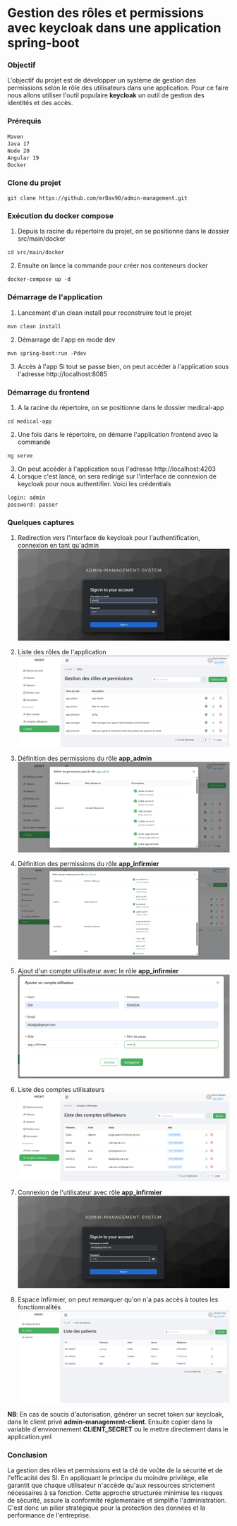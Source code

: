 # **Gestion des rôles et permissions avec keycloak dans une application spring-boot**

### Objectif
L'objectif du projet est de développer un système de gestion des permissions selon le rôle des utilisateurs dans une application. Pour ce faire nous allons utiliser l'outil populaire **keycloak**
un outil de gestion des identités et des accès.

### Prérequis
```
Maven
Java 17
Node 20
Angular 19
Docker 
```

### Clone du projet
```
git clone https://github.com/mrDav90/admin-management.git
```

### Exécution du docker compose

1. Depuis la racine du répertoire du projet, on se positionne dans le dossier src/main/docker 
```
cd src/main/docker
```
2. Ensuite on lance la commande pour créer nos conteneurs docker
```
docker-compose up -d
```

### Démarrage de l'application

1. Lancement d'un clean install pour reconstruire tout le projet 
```
mvn clean install
```
2. Démarrage de l'app en mode dev 
```
mvn spring-boot:run -Pdev
```
3. Accès à l'app 
Si tout se passe bien, on peut accéder à l'application sous l'adresse http://localhost:8085

### Démarrage du frontend
1. A la racine du répertoire, on se positionne dans le dossier medical-app
```
cd medical-app
```
2. Une fois dans le répertoire, on démarre l'application frontend avec la commande
```
ng serve
```
3. On peut accéder à l'application sous l'adresse http://localhost:4203
4. Lorsque c'est lancé, on sera redirigé sur l'interface de connexion de keycloak pour nous authentifier. Voici les crédentials
```
login: admin
password: passer
```

### Quelques captures
1. Redirection vers l'interface de keycloak pour l'authentification, connexion en tant qu'admin
![capt1](./captures/1.png)

2. Liste des rôles de l'application 
![capt2](./captures/2.png)

3. Définition des permissions du rôle **app_admin**
![capt3](./captures/3.png)

4. Définition des permissions du rôle **app_infirmier**
![capt4](./captures/4.png)

5. Ajout d'un compte utilisateur avec le rôle **app_infirmier**
![capt5](./captures/5.png)

6. Liste des comptes utilisateurs
![capt6](./captures/6.png)

7. Connexion de l'utilisateur avec rôle **app_infirmier**
![capt7](./captures/7.png)

8. Espace Infirmier, on peut remarquer qu'on n'a pas accès à toutes les fonctionnalités
![capt8](./captures/8.png)

**NB**: En cas de soucis d'autorisation, générer un secret token sur keycloak, dans le client privé **admin-management-client**.
Ensuite copier dans la variable d'environnement **CLIENT_SECRET** ou le mettre directement dans le application.yml

### Conclusion
La gestion des rôles et permissions est la clé de voûte de la sécurité et de l'efficacité des SI. En appliquant le principe du moindre privilège, elle garantit que chaque utilisateur n'accède qu'aux ressources strictement nécessaires à sa fonction. Cette approche structurée minimise les risques de sécurité, assure la conformité réglementaire et simplifie l'administration. C'est donc un pilier stratégique pour la protection des données et la performance de l'entreprise.
